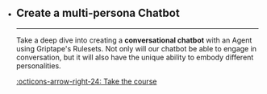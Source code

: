 
<div class="grid cards" markdown>

-   ## Create a multi-persona Chatbot
    ---
    Take a deep dive into creating a **conversational chatbot** with an Agent using Griptape's Rulesets. Not only will our chatbot be able to engage in conversation, but it will also have the unique ability to embody different personalities.
    
    [:octicons-arrow-right-24: Take the course](200/chatbot-rulesets/index.md)
</div>